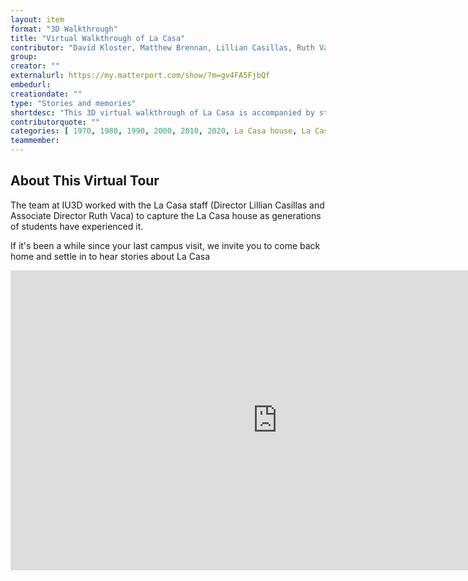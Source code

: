 ```yaml
---
layout: item
format: "3D Walkthrough"
title: "Virtual Walkthrough of La Casa"
contributor: "David Kloster, Matthew Brennan, Lillian Casillas, Ruth Vaca, Vanessa Elias"
group: 
creator: ""
externalurl: https://my.matterport.com/show/?m=gv4FA5FjbQf
embedurl: 
creationdate: ""
type: "Stories and memories"
shortdesc: "This 3D virtual walkthrough of La Casa is accompanied by stories about the house itself and some of the memories La Casa affiliates have made here over the years."
contributorquote: ""
categories: [ 1970, 1980, 1990, 2000, 2010, 2020, La Casa house, La Casa virtual tour ]
teammember: 
---
```


## About This Virtual Tour

The team at IU3D worked with the La Casa staff (Director Lillian Casillas and Associate Director Ruth Vaca) to capture the La Casa house as generations of students have experienced it.

If it's been a while since your last campus visit, we invite you to come back home and settle in to hear stories about La Casa

<iframe width="853" height="480" src="https://my.matterport.com/show/?m=gv4FA5FjbQf" frameborder="0" allowfullscreen allow="xr-spatial-tracking"></iframe>